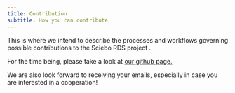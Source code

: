 ```yaml
---
title: Contribution
subtitle: How you can contribute
---
```

This is where we intend to describe the processes and workflows governing possible contributions to the Sciebo RDS project .  

For the time being, please take a look at [our github page.](https://github.com/Sciebo-RDS/Sciebo-RDS "Sciebo RDS on Github")   
  
We are also look forward to receiving your emails, especially in case you are interested in a cooperation!
